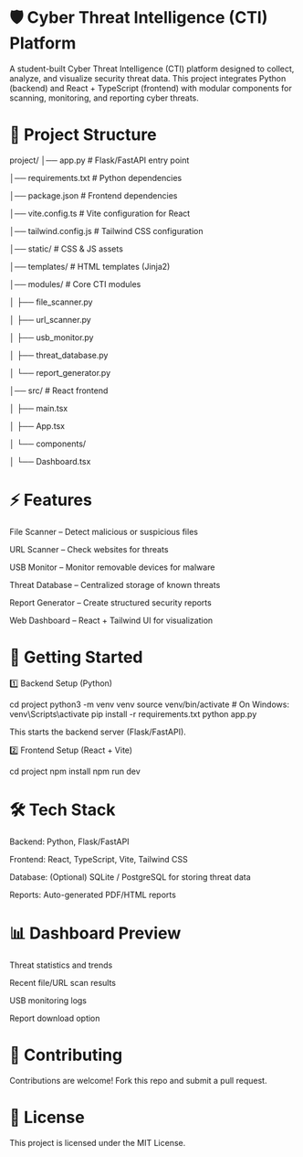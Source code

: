 # 🛡️ Cyber Threat Intelligence (CTI) Platform

A student-built Cyber Threat Intelligence (CTI) platform designed to collect, analyze, and visualize security threat data.
This project integrates Python (backend) and React + TypeScript (frontend) with modular components for scanning, monitoring, and reporting cyber threats.

# 📂 Project Structure
project/
│── app.py                  # Flask/FastAPI entry point

│── requirements.txt         # Python dependencies

│── package.json             # Frontend dependencies

│── vite.config.ts           # Vite configuration for React

│── tailwind.config.js       # Tailwind CSS configuration

│── static/                  # CSS & JS assets

│── templates/               # HTML templates (Jinja2)

│── modules/                 # Core CTI modules

│   ├── file_scanner.py

│   ├── url_scanner.py


│   ├── usb_monitor.py

│   ├── threat_database.py

│   └── report_generator.py

│── src/                     # React frontend

│   ├── main.tsx

│   ├── App.tsx

│   └── components/

│       └── Dashboard.tsx



# ⚡ Features

File Scanner – Detect malicious or suspicious files

URL Scanner – Check websites for threats

USB Monitor – Monitor removable devices for malware

Threat Database – Centralized storage of known threats

Report Generator – Create structured security reports

Web Dashboard – React + Tailwind UI for visualization

# 🚀 Getting Started

1️⃣ Backend Setup (Python)

cd project
python3 -m venv venv
source venv/bin/activate   # On Windows: venv\Scripts\activate
pip install -r requirements.txt
python app.py

This starts the backend server (Flask/FastAPI).

2️⃣ Frontend Setup (React + Vite)

cd project
npm install
npm run dev

# 🛠️ Tech Stack

Backend: Python, Flask/FastAPI

Frontend: React, TypeScript, Vite, Tailwind CSS

Database: (Optional) SQLite / PostgreSQL for storing threat data

Reports: Auto-generated PDF/HTML reports

# 📊 Dashboard Preview

Threat statistics and trends

Recent file/URL scan results

USB monitoring logs

Report download option

# 🤝 Contributing

Contributions are welcome! Fork this repo and submit a pull request.

# 📜 License

This project is licensed under the MIT License.
